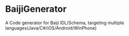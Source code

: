 BaijiGenerator
==============

A Code generator for Baiji IDL/Schema, targeting multiple languages(Java/C#/iOS/Android/WinPhone)
